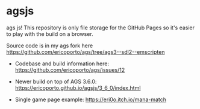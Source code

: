 # agsjs
ags js! This repository is only file storage for the GitHub Pages so it's easier to play with the build on a browser.

Source code is in my ags fork here https://github.com/ericoporto/ags/tree/ags3--sdl2--emscripten

- Codebase and build information here: https://github.com/ericoporto/ags/issues/12

- Newer build on top of AGS 3.6.0: https://ericoporto.github.io/agsjs/3_6_0/index.html

- Single game page example: https://eri0o.itch.io/mana-match
